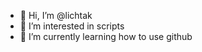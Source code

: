 - 👋 Hi, I’m @lichtak
- 👀 I’m interested in scripts
- 🌱 I’m currently learning how to use github

<!---
lichtak/lichtak is a ✨ special ✨ repository because its `README.md` (this file) appears on your GitHub profile.
You can click the Preview link to take a look at your changes.
--->
